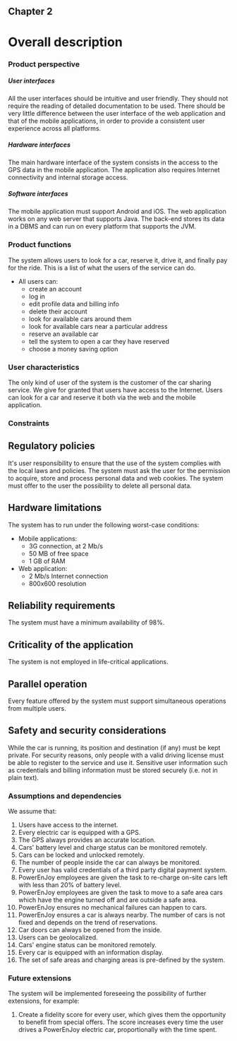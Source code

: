 ## Chapter 2

# Overall description


### Product perspective

##### User interfaces
All the user interfaces should be intuitive and user friendly. They should not require the reading of detailed documentation to be used. There should be very little difference between the user interface of the web application and that of the mobile applications, in order to provide a consistent user experience across all platforms.

##### Hardware interfaces
The main hardware interface of the system consists in the access to the GPS data in the mobile application. The application also requires Internet connectivity and internal storage access.

##### Software interfaces
The mobile application must support Android and iOS. The web application works on any web server that supports Java. The back-end stores its data in a DBMS and can run on every platform that supports the JVM.


### Product functions

The system allows users to look for a car, reserve it, drive it, and finally pay for the ride.
This is a list of what the users of the service can do.
- All users can:
	- create an account
	- log in
	- edit profile data and billing info
	- delete their account
	- look for available cars around them
	- look for available cars near a particular address
	- reserve an available car
	- tell the system to open a car they have reserved
	- choose a money saving option

	
### User characteristics

The only kind of user of the system is the customer of the car sharing service. We give for granted that users have access to the Internet. Users can look for a car and reserve it both via the web and the mobile application.

### Constraints

## Regulatory policies
It's user responsibility to ensure that the use of the system complies with the local laws and policies. The system must ask the user for the permission to acquire, store and process personal data and web cookies. The system must offer to the user the possibility to delete all personal data.

## Hardware limitations
The system has to run under the following worst-case conditions:
- Mobile applications:
	- 3G connection, at 2 Mb/s
	- 50 MB of free space
	- 1 GB of RAM
- Web application:
	- 2 Mb/s Internet connection
	- 800x600 resolution

## Reliability requirements
The system must have a minimum availability of 98%.

## Criticality of the application
The system is not employed in life-critical applications.

## Parallel operation
Every feature offered by the system must support simultaneous operations from multiple users.

## Safety and security considerations
While the car is running, its position and destination (if any) must be kept private. For security reasons, only people with a valid driving license must be able to register to the service and use it. Sensitive user information such as credentials and billing information must be stored securely (i.e. not in plain text).

### Assumptions and dependencies

We assume that:

1. Users have access to the internet.
2. Every electric car is equipped with a GPS.
3. The GPS always provides an accurate location.
4. Cars' battery level and charge status can be monitored remotely.
5. Cars can be locked and unlocked remotely.
6. The number of people inside the car can always be monitored.
7. Every user has valid credentials of a third party digital payment system.
8. PowerEnJoy employees are given the task to re-charge on-site cars left with less than 20% of battery level.
9. PowerEnJoy employees are given the task to move to a safe area cars which have the engine turned off and are outside a safe area.
10. PowerEnJoy ensures no mechanical failures can happen to cars.
11. PowerEnJoy ensures a car is always nearby. The number of cars is not fixed and depends on the trend of reservations.
12. Car doors can always be opened from the inside.
13. Users can be geolocalized.
14. Cars' engine status can be monitored remotely.
15. Every car is equipped with an information display.
16. The set of safe areas and charging areas is pre-defined by the system.

### Future extensions

The system will be implemented foreseeing the possibility of further extensions, for example:
1. Create a fidelity score for every user, which gives them the opportunity to benefit from special offers. The score increases every time the user drives a PowerEnJoy electric car, proportionally with the time spent.